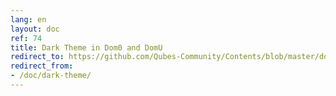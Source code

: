 ```yaml
---
lang: en
layout: doc
ref: 74
title: Dark Theme in Dom0 and DomU
redirect_to: https://github.com/Qubes-Community/Contents/blob/master/docs/customization/dark-theme.md
redirect_from:
- /doc/dark-theme/
---
```


